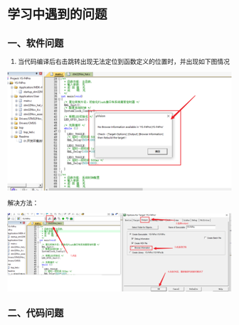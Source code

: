 # 学习中遇到的问题

## 一、软件问题

1. 当代码编译后右击跳转出现无法定位到函数定义的位置时，并出现如下图情况

![1.1](img\1.1.png)

解决方法：

![1.2](img\1.2.png)







## 二、代码问题